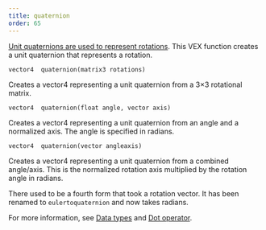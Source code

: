 ```yaml
---
title: quaternion
order: 65
---
```

[Unit quaternions are used to represent rotations](http://en.wikipedia.org/wiki/Quaternions_and_spatial_rotation). This VEX function creates a unit quaternion that represents a rotation.

`vector4  quaternion(matrix3 rotations)`

Creates a vector4 representing a unit quaternion from a 3×3 rotational matrix.

`vector4  quaternion(float angle, vector axis)`

Creates a vector4 representing a unit quaternion from an angle and a normalized axis. The angle is specified in radians.

`vector4  quaternion(vector angleaxis)`

Creates a vector4 representing a unit quaternion from a combined angle/axis. This is the normalized rotation axis multiplied by the rotation angle in radians.

There used to be a fourth form that took a rotation vector. It has been renamed to `eulertoquaternion` and now takes radians.

For more information, see [Data types](../lang.html#data-types) and [Dot operator](../lang.html#dot-operator).
